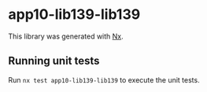 # app10-lib139-lib139

This library was generated with [Nx](https://nx.dev).

## Running unit tests

Run `nx test app10-lib139-lib139` to execute the unit tests.
